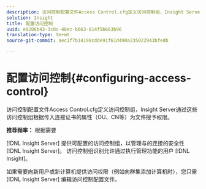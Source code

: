 ```yaml
---
description: 访问控制配置文件Access Control.cfg定义访问控制组，Insight Server通过这些访问控制组根据传入连接证书的属性（OU、CN等）为文件授予权限。
solution: Insight
title: 配置访问控制
uuid: e0206b43-3c8c-48ec-b663-814f5b663b96
translation-type: tm+mt
source-git-commit: aec1f7b14198cdde91f61d490a235022943bfedb

---
```



# 配置访问控制{#configuring-access-control}

访问控制配置文件Access Control.cfg定义访问控制组，Insight Server通过这些访问控制组根据传入连接证书的属性（OU、CN等）为文件授予权限。

**推荐频率：** 根据需要

[!DNL Insight Server] 提供可配置的访问控制组，以管理与的连接的安全性 [!DNL Insight Server]。 访问控制组识别允许通过执行管理功能的用户 [!DNL Insight]。

如果需要向新用户或新计算机提供访问权限（例如向群集添加计算机时），您只需 [!DNL Insight Server] 编辑访问控制配置文件。
